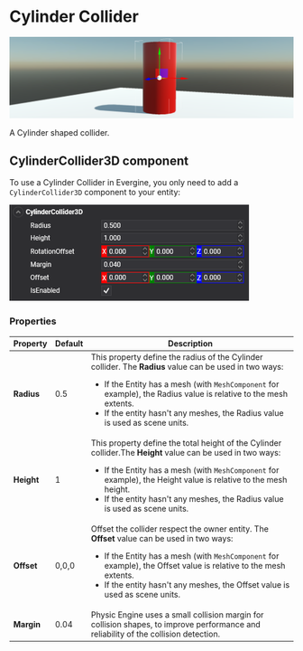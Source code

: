 # Cylinder Collider

![Cylinder Collider](images/cylinder_collider.png)

A Cylinder shaped collider.

## CylinderCollider3D component

To use a Cylinder Collider in Evergine, you only need to add a `CylinderCollider3D` component to your entity:

![CylinderCollider3D](images/cylindercollider3d_component.png)

### Properties

| Property | Default | Description | 
| --- | --- | --- |
| **Radius** | 0.5 | This property define the radius of the Cylinder collider. The **Radius** value can be used in two ways:<ul><li>If the Entity has a mesh (with `MeshComponent` for example), the Radius value is relative to the mesh extents.</li><li>If the entity hasn't any meshes, the Radius value is used as scene units.</li></ul>|
| **Height** | 1 | This property define the total height of the Cylinder collider.The **Height** value can be used in two ways:<ul><li>If the Entity has a mesh (with `MeshComponent` for example), the Height value is relative to the mesh height.</li><li>If the entity hasn't any meshes, the Radius value is used as scene units.</li></ul>|
| **Offset** | 0,0,0 | Offset the collider respect the owner entity. The **Offset** value can be used in two ways:<ul><li>If the Entity has a mesh (with `MeshComponent` for example), the Offset value is relative to the mesh extents.</li><li>If the entity hasn't any meshes, the Offset value is used as scene units.</li></ul> | 
| **Margin** | 0.04 | Physic Engine uses a small collision margin for collision shapes, to improve performance and reliability of the collision detection. | 